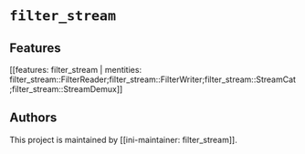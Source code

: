 # `filter_stream`

## Features

[[features: filter_stream | mentities: filter_stream::FilterReader;filter_stream::FilterWriter;filter_stream::StreamCat;filter_stream::StreamDemux]]

## Authors

This project is maintained by [[ini-maintainer: filter_stream]].
